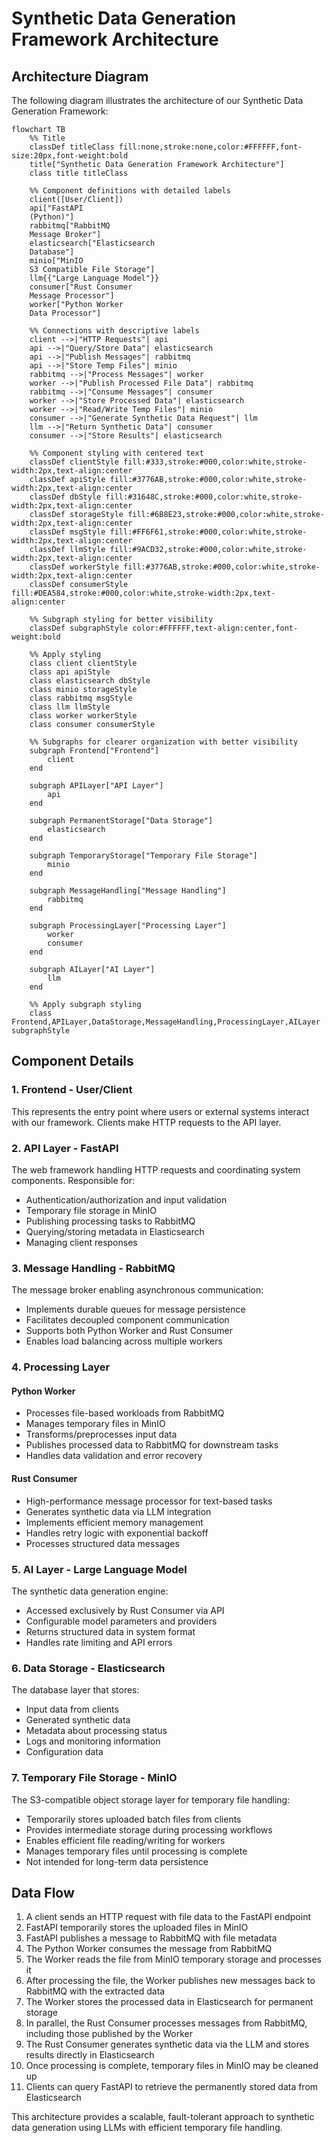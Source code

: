 # Synthetic Data Generation Framework Architecture

## Architecture Diagram

The following diagram illustrates the architecture of our Synthetic Data Generation Framework:

```mermaid
flowchart TB
    %% Title
    classDef titleClass fill:none,stroke:none,color:#FFFFFF,font-size:20px,font-weight:bold
    title["Synthetic Data Generation Framework Architecture"]
    class title titleClass
    
    %% Component definitions with detailed labels
    client([User/Client])
    api["FastAPI
    (Python)"]
    rabbitmq["RabbitMQ
    Message Broker"]
    elasticsearch["Elasticsearch
    Database"]
    minio["MinIO 
    S3 Compatible File Storage"]
    llm{{"Large Language Model"}}
    consumer["Rust Consumer
    Message Processor"]
    worker["Python Worker
    Data Processor"]
    
    %% Connections with descriptive labels
    client -->|"HTTP Requests"| api
    api -->|"Query/Store Data"| elasticsearch
    api -->|"Publish Messages"| rabbitmq
    api -->|"Store Temp Files"| minio
    rabbitmq -->|"Process Messages"| worker
    worker -->|"Publish Processed File Data"| rabbitmq
    rabbitmq -->|"Consume Messages"| consumer
    worker -->|"Store Processed Data"| elasticsearch
    worker -->|"Read/Write Temp Files"| minio
    consumer -->|"Generate Synthetic Data Request"| llm
    llm -->|"Return Synthetic Data"| consumer
    consumer -->|"Store Results"| elasticsearch
    
    %% Component styling with centered text
    classDef clientStyle fill:#333,stroke:#000,color:white,stroke-width:2px,text-align:center
    classDef apiStyle fill:#3776AB,stroke:#000,color:white,stroke-width:2px,text-align:center
    classDef dbStyle fill:#31648C,stroke:#000,color:white,stroke-width:2px,text-align:center
    classDef storageStyle fill:#6B8E23,stroke:#000,color:white,stroke-width:2px,text-align:center
    classDef msgStyle fill:#FF6F61,stroke:#000,color:white,stroke-width:2px,text-align:center
    classDef llmStyle fill:#9ACD32,stroke:#000,color:white,stroke-width:2px,text-align:center
    classDef workerStyle fill:#3776AB,stroke:#000,color:white,stroke-width:2px,text-align:center
    classDef consumerStyle fill:#DEA584,stroke:#000,color:white,stroke-width:2px,text-align:center
    
    %% Subgraph styling for better visibility
    classDef subgraphStyle color:#FFFFFF,text-align:center,font-weight:bold
    
    %% Apply styling
    class client clientStyle
    class api apiStyle
    class elasticsearch dbStyle
    class minio storageStyle
    class rabbitmq msgStyle
    class llm llmStyle
    class worker workerStyle
    class consumer consumerStyle
    
    %% Subgraphs for clearer organization with better visibility
    subgraph Frontend["Frontend"]
        client
    end
    
    subgraph APILayer["API Layer"]
        api
    end
    
    subgraph PermanentStorage["Data Storage"]
        elasticsearch
    end
    
    subgraph TemporaryStorage["Temporary File Storage"]
        minio
    end
    
    subgraph MessageHandling["Message Handling"]
        rabbitmq
    end
    
    subgraph ProcessingLayer["Processing Layer"]
        worker
        consumer
    end
    
    subgraph AILayer["AI Layer"]
        llm
    end
    
    %% Apply subgraph styling
    class Frontend,APILayer,DataStorage,MessageHandling,ProcessingLayer,AILayer subgraphStyle
```

## Component Details

### 1. Frontend - User/Client
This represents the entry point where users or external systems interact with our framework. Clients make HTTP requests to the API layer.

### 2. API Layer - FastAPI
The web framework handling HTTP requests and coordinating system components. Responsible for:
- Authentication/authorization and input validation
- Temporary file storage in MinIO
- Publishing processing tasks to RabbitMQ
- Querying/storing metadata in Elasticsearch
- Managing client responses

### 3. Message Handling - RabbitMQ
The message broker enabling asynchronous communication:
- Implements durable queues for message persistence
- Facilitates decoupled component communication
- Supports both Python Worker and Rust Consumer
- Enables load balancing across multiple workers

### 4. Processing Layer

#### Python Worker
- Processes file-based workloads from RabbitMQ
- Manages temporary files in MinIO
- Transforms/preprocesses input data
- Publishes processed data to RabbitMQ for downstream tasks
- Handles data validation and error recovery

#### Rust Consumer
- High-performance message processor for text-based tasks
- Generates synthetic data via LLM integration
- Implements efficient memory management
- Handles retry logic with exponential backoff
- Processes structured data messages

### 5. AI Layer - Large Language Model
The synthetic data generation engine:
- Accessed exclusively by Rust Consumer via API
- Configurable model parameters and providers
- Returns structured data in system format
- Handles rate limiting and API errors

### 6. Data Storage - Elasticsearch
The database layer that stores:
- Input data from clients
- Generated synthetic data
- Metadata about processing status
- Logs and monitoring information
- Configuration data

### 7. Temporary File Storage - MinIO
The S3-compatible object storage layer for temporary file handling:
- Temporarily stores uploaded batch files from clients
- Provides intermediate storage during processing workflows
- Enables efficient file reading/writing for workers
- Manages temporary files until processing is complete
- Not intended for long-term data persistence

## Data Flow

1. A client sends an HTTP request with file data to the FastAPI endpoint
2. FastAPI temporarily stores the uploaded files in MinIO
3. FastAPI publishes a message to RabbitMQ with file metadata
4. The Python Worker consumes the message from RabbitMQ
5. The Worker reads the file from MinIO temporary storage and processes it
6. After processing the file, the Worker publishes new messages back to RabbitMQ with the extracted data
7. The Worker stores the processed data in Elasticsearch for permanent storage
8. In parallel, the Rust Consumer processes messages from RabbitMQ, including those published by the Worker
9. The Rust Consumer generates synthetic data via the LLM and stores results directly in Elasticsearch
10. Once processing is complete, temporary files in MinIO may be cleaned up
11. Clients can query FastAPI to retrieve the permanently stored data from Elasticsearch

This architecture provides a scalable, fault-tolerant approach to synthetic data generation using LLMs with efficient temporary file handling. 